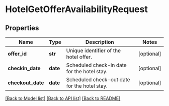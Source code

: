 # HotelGetOfferAvailabilityRequest

## Properties
Name | Type | Description | Notes
------------ | ------------- | ------------- | -------------
**offer_id** | **str** | Unique identifier of the hotel offer. | [optional] 
**checkin_date** | **date** | Scheduled check-in date for the hotel stay. | [optional] 
**checkout_date** | **date** | Scheduled check-out date for the hotel stay. | [optional] 

[[Back to Model list]](../README.md#documentation-for-models) [[Back to API list]](../README.md#documentation-for-api-endpoints) [[Back to README]](../README.md)

